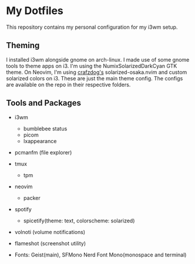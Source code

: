 # My Dotfiles

This repository contains my personal configuration for my i3wm setup.

## Theming

I installed i3wm alongside gnome on arch-linux. I made use of some gnome tools
to theme apps on i3. I'm using the NumixSolarizedDarkCyan GTK theme. On Neovim,
I'm using [crafzdog's](https://github.com/craftzdog) solarized-osaka.nvim and
custom solarized colors on i3. These are just the main theme config.
The configs are available on the repo in their respective folders.

## Tools and Packages

- i3wm
    - bumblebee status
    - picom
    - lxappearance

- pcmanfm (file explorer)

- tmux
    - tpm

- neovim
    - packer

- spotify
    - spicetify(theme: text, colorscheme: solarized)

- volnoti (volume notifications)
- flameshot (screenshot utility)
- Fonts: Geist(main), SFMono Nerd Font Mono(monospace and terminal)
